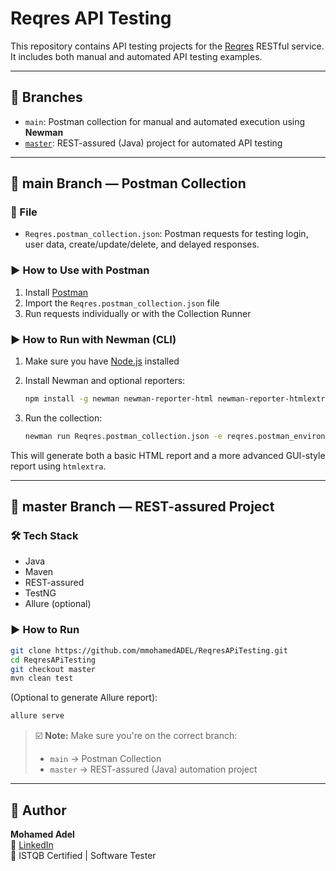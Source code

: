# Reqres API Testing

This repository contains API testing projects for the [Reqres](https://reqres.in/) RESTful service. It includes both manual and automated API testing examples.

---

## 📁 Branches

* `main`: Postman collection for manual and automated execution using **Newman**
* [`master`](https://github.com/mmohamedADEL/ReqresAPiTesting/tree/master): REST-assured (Java) project for automated API testing

---

## 🔹 main Branch — Postman Collection

### 📄 File

* `Reqres.postman_collection.json`: Postman requests for testing login, user data, create/update/delete, and delayed responses.

### ▶️ How to Use with Postman

1. Install [Postman](https://www.postman.com/)
2. Import the `Reqres.postman_collection.json` file
3. Run requests individually or with the Collection Runner

### ▶️ How to Run with Newman (CLI)

1. Make sure you have [Node.js](https://nodejs.org/) installed
2. Install Newman and optional reporters:

   ```bash
   npm install -g newman newman-reporter-html newman-reporter-htmlextra
   ```
3. Run the collection:

   ```bash
   newman run Reqres.postman_collection.json -e reqres.postman_environment.json -r cli,html,htmlextra --reporter-html-export newman-report.html --reporter-htmlextra-export newman-htmlextra-report.html
   ```

This will generate both a basic HTML report and a more advanced GUI-style report using `htmlextra`.

---

## 🔸 master Branch — REST-assured Project

### 🛠️ Tech Stack

* Java
* Maven
* REST-assured
* TestNG
* Allure (optional)

### ▶️ How to Run

```bash
git clone https://github.com/mmohamedADEL/ReqresAPiTesting.git
cd ReqresAPiTesting
git checkout master
mvn clean test
```

(Optional to generate Allure report):

```bash
allure serve
```

> ☑️ **Note:** Make sure you're on the correct branch:
>
> * `main` → Postman Collection
> * `master` → REST-assured (Java) automation project

---

## 👤 Author

**Mohamed Adel**  
📧 [LinkedIn](https://www.linkedin.com/in/mohamed-adel-elbaz-79239a272/)  
🧪 ISTQB Certified | Software Tester 
